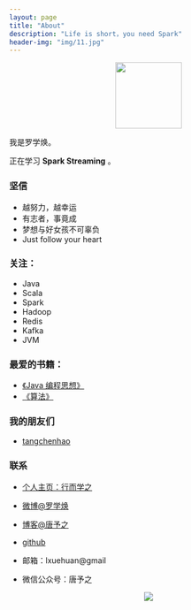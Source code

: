 ```yaml
---
layout: page
title: "About"
description: "Life is short，you need Spark"
header-img: "img/11.jpg"
---
```



<center>
    <p><img src="http://img.blog.csdn.net/20160422150216341" width="120" align="center"></p>
</center>

我是罗学焕。

正在学习 **Spark Streaming** 。

### 坚信


- 越努力，越幸运
- 有志者，事竟成  
- 梦想与好女孩不可辜负
- Just follow your heart


### 关注：

- Java
- Scala
- Spark
- Hadoop
- Redis
- Kafka
- JVM


### 最爱的书籍：

- [《Java 编程思想》](http://luoxuehuan.com)
- [《算法》](http://luoxuehuan.com)


### 我的朋友们

- [tangchenhao](http://tangchenhao.com)

### 联系

- [个人主页：行而学之](www.luoxuehuan.com)

- [微博@罗学焕](http://weibo.com/luoxuehuan?is_all=1)

- [博客@唐予之](http://blog.csdn.net/lxhandlbb)

- [github](https://github.com/luoxuehuan)

- 邮箱：lxuehuan@gmail

- 微信公众号：唐予之


<center>
    <p><img src="http://img.blog.csdn.net/20160422112155472" align="center"></p>
</center>






